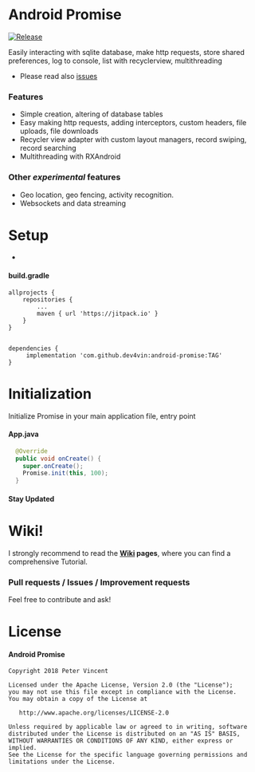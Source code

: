 # Android Promise

[![Release](https://jitpack.io/v/dev4vin/android-promise.svg)](https://jitpack.io/#dev4vin/android-promise)
  
Easily interacting with sqlite database, make http requests, store shared preferences, log to console, list with recyclerview, multithreading

- Please read also [issues](https://github.com/dev4vin/android-promise/issues) 
### Features
* Simple creation, altering of database tables
* Easy making http requests, adding interceptors, custom headers, file uploads, file downloads
* Recycler view adapter with custom layout managers, record swiping, record searching
* Multithreading with RXAndroid

### Other _experimental_ features
* Geo location, geo fencing, activity recognition.
* Websockets and data streaming

# Setup
- 
#### build.gradle
```
allprojects {
    repositories {
        ...
        maven { url 'https://jitpack.io' }
    }
}


dependencies {
     implementation 'com.github.dev4vin:android-promise:TAG'
}
```

# Initialization
Initialize Promise in your main application file, entry point

#### App.java
```java
  @Override
  public void onCreate() {
    super.onCreate();
    Promise.init(this, 100);
  }
```
#### Stay Updated

# Wiki!
I strongly recommend to read the **[Wiki](https://github.com/dev4vin/android-promise/wiki) pages**, where you can find a comprehensive Tutorial.<br/>

### Pull requests / Issues / Improvement requests
Feel free to contribute and ask!<br/>

# License

#### Android Promise

    Copyright 2018 Peter Vincent

    Licensed under the Apache License, Version 2.0 (the "License");
    you may not use this file except in compliance with the License.
    You may obtain a copy of the License at

       http://www.apache.org/licenses/LICENSE-2.0

    Unless required by applicable law or agreed to in writing, software
    distributed under the License is distributed on an "AS IS" BASIS,
    WITHOUT WARRANTIES OR CONDITIONS OF ANY KIND, either express or implied.
    See the License for the specific language governing permissions and
    limitations under the License.

